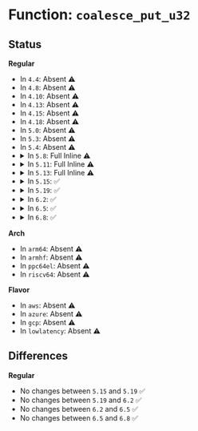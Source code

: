# Function: <code>coalesce_put_u32</code>

## Status
<b>Regular</b>
<ul>
<li>
In <code>4.4</code>: Absent ⚠️
</li>
<li>
In <code>4.8</code>: Absent ⚠️
</li>
<li>
In <code>4.10</code>: Absent ⚠️
</li>
<li>
In <code>4.13</code>: Absent ⚠️
</li>
<li>
In <code>4.15</code>: Absent ⚠️
</li>
<li>
In <code>4.18</code>: Absent ⚠️
</li>
<li>
In <code>5.0</code>: Absent ⚠️
</li>
<li>
In <code>5.3</code>: Absent ⚠️
</li>
<li>
In <code>5.4</code>: Absent ⚠️
</li>
<li>
<details>
<summary>In <code>5.8</code>: Full Inline ⚠️</summary>

**Collision:** Unique Static

**Inline:** Full

**Transformation:** False

**Instances:**

```
In net/ethtool/coalesce.c (ffffffff81a8b54e)
Location: net/ethtool/coalesce.c:129
Inline: True
Inline callers:
  - net/ethtool/coalesce.c:coalesce_fill_reply
  - net/ethtool/coalesce.c:coalesce_fill_reply
  - net/ethtool/coalesce.c:coalesce_fill_reply
  - net/ethtool/coalesce.c:coalesce_fill_reply
  - net/ethtool/coalesce.c:coalesce_fill_reply
  - net/ethtool/coalesce.c:coalesce_fill_reply
  - net/ethtool/coalesce.c:coalesce_fill_reply
  - net/ethtool/coalesce.c:coalesce_fill_reply
  - net/ethtool/coalesce.c:coalesce_fill_reply
  - net/ethtool/coalesce.c:coalesce_fill_reply
  - net/ethtool/coalesce.c:coalesce_fill_reply
  - net/ethtool/coalesce.c:coalesce_fill_reply
  - net/ethtool/coalesce.c:coalesce_fill_reply
  - net/ethtool/coalesce.c:coalesce_fill_reply
  - net/ethtool/coalesce.c:coalesce_fill_reply
  - net/ethtool/coalesce.c:coalesce_fill_reply
  - net/ethtool/coalesce.c:coalesce_fill_reply
  - net/ethtool/coalesce.c:coalesce_fill_reply
  - net/ethtool/coalesce.c:coalesce_fill_reply
  - net/ethtool/coalesce.c:coalesce_fill_reply
```
</details>
</li>
<li>
<details>
<summary>In <code>5.11</code>: Full Inline ⚠️</summary>

**Collision:** Unique Static

**Inline:** Full

**Transformation:** False

**Instances:**

```
In net/ethtool/coalesce.c (ffffffff81a94c1e)
Location: net/ethtool/coalesce.c:106
Inline: True
Inline callers:
  - net/ethtool/coalesce.c:coalesce_fill_reply
  - net/ethtool/coalesce.c:coalesce_fill_reply
  - net/ethtool/coalesce.c:coalesce_fill_reply
  - net/ethtool/coalesce.c:coalesce_fill_reply
  - net/ethtool/coalesce.c:coalesce_fill_reply
  - net/ethtool/coalesce.c:coalesce_fill_reply
  - net/ethtool/coalesce.c:coalesce_fill_reply
  - net/ethtool/coalesce.c:coalesce_fill_reply
  - net/ethtool/coalesce.c:coalesce_fill_reply
  - net/ethtool/coalesce.c:coalesce_fill_reply
  - net/ethtool/coalesce.c:coalesce_fill_reply
  - net/ethtool/coalesce.c:coalesce_fill_reply
  - net/ethtool/coalesce.c:coalesce_fill_reply
  - net/ethtool/coalesce.c:coalesce_fill_reply
  - net/ethtool/coalesce.c:coalesce_fill_reply
  - net/ethtool/coalesce.c:coalesce_fill_reply
  - net/ethtool/coalesce.c:coalesce_fill_reply
  - net/ethtool/coalesce.c:coalesce_fill_reply
  - net/ethtool/coalesce.c:coalesce_fill_reply
  - net/ethtool/coalesce.c:coalesce_fill_reply
```
</details>
</li>
<li>
<details>
<summary>In <code>5.13</code>: Full Inline ⚠️</summary>

**Collision:** Unique Static

**Inline:** Full

**Transformation:** False

**Instances:**

```
In net/ethtool/coalesce.c (ffffffff81a7e67e)
Location: net/ethtool/coalesce.c:106
Inline: True
Inline callers:
  - net/ethtool/coalesce.c:coalesce_fill_reply
  - net/ethtool/coalesce.c:coalesce_fill_reply
  - net/ethtool/coalesce.c:coalesce_fill_reply
  - net/ethtool/coalesce.c:coalesce_fill_reply
  - net/ethtool/coalesce.c:coalesce_fill_reply
  - net/ethtool/coalesce.c:coalesce_fill_reply
  - net/ethtool/coalesce.c:coalesce_fill_reply
  - net/ethtool/coalesce.c:coalesce_fill_reply
  - net/ethtool/coalesce.c:coalesce_fill_reply
  - net/ethtool/coalesce.c:coalesce_fill_reply
  - net/ethtool/coalesce.c:coalesce_fill_reply
  - net/ethtool/coalesce.c:coalesce_fill_reply
  - net/ethtool/coalesce.c:coalesce_fill_reply
  - net/ethtool/coalesce.c:coalesce_fill_reply
  - net/ethtool/coalesce.c:coalesce_fill_reply
  - net/ethtool/coalesce.c:coalesce_fill_reply
  - net/ethtool/coalesce.c:coalesce_fill_reply
  - net/ethtool/coalesce.c:coalesce_fill_reply
  - net/ethtool/coalesce.c:coalesce_fill_reply
  - net/ethtool/coalesce.c:coalesce_fill_reply
```
</details>
</li>
<li>
<details>
<summary>In <code>5.15</code>: ✅</summary>

```c
bool coalesce_put_u32(struct sk_buff *skb, u16 attr_type, u32 val, u32 supported_params);
```

**Collision:** Unique Static

**Inline:** No

**Transformation:** False

**Instances:**

```
In net/ethtool/coalesce.c (ffffffff81b38750)
Location: net/ethtool/coalesce.c:111
Inline: False
Direct callers:
  - net/ethtool/coalesce.c:coalesce_fill_reply
  - net/ethtool/coalesce.c:coalesce_fill_reply
  - net/ethtool/coalesce.c:coalesce_fill_reply
  - net/ethtool/coalesce.c:coalesce_fill_reply
  - net/ethtool/coalesce.c:coalesce_fill_reply
  - net/ethtool/coalesce.c:coalesce_fill_reply
  - net/ethtool/coalesce.c:coalesce_fill_reply
  - net/ethtool/coalesce.c:coalesce_fill_reply
  - net/ethtool/coalesce.c:coalesce_fill_reply
  - net/ethtool/coalesce.c:coalesce_fill_reply
  - net/ethtool/coalesce.c:coalesce_fill_reply
  - net/ethtool/coalesce.c:coalesce_fill_reply
  - net/ethtool/coalesce.c:coalesce_fill_reply
  - net/ethtool/coalesce.c:coalesce_fill_reply
  - net/ethtool/coalesce.c:coalesce_fill_reply
  - net/ethtool/coalesce.c:coalesce_fill_reply
  - net/ethtool/coalesce.c:coalesce_fill_reply
  - net/ethtool/coalesce.c:coalesce_fill_reply
  - net/ethtool/coalesce.c:coalesce_fill_reply
  - net/ethtool/coalesce.c:coalesce_fill_reply
```
**Symbols:**

```
ffffffff81b38750-ffffffff81b387b5: coalesce_put_u32 (STB_LOCAL)
```
</details>
</li>
<li>
<details>
<summary>In <code>5.19</code>: ✅</summary>

```c
bool coalesce_put_u32(struct sk_buff *skb, u16 attr_type, u32 val, u32 supported_params);
```

**Collision:** Unique Static

**Inline:** No

**Transformation:** False

**Instances:**

```
In net/ethtool/coalesce.c (ffffffff81cc4540)
Location: net/ethtool/coalesce.c:111
Inline: False
Direct callers:
  - net/ethtool/coalesce.c:coalesce_fill_reply
  - net/ethtool/coalesce.c:coalesce_fill_reply
  - net/ethtool/coalesce.c:coalesce_fill_reply
  - net/ethtool/coalesce.c:coalesce_fill_reply
  - net/ethtool/coalesce.c:coalesce_fill_reply
  - net/ethtool/coalesce.c:coalesce_fill_reply
  - net/ethtool/coalesce.c:coalesce_fill_reply
  - net/ethtool/coalesce.c:coalesce_fill_reply
  - net/ethtool/coalesce.c:coalesce_fill_reply
  - net/ethtool/coalesce.c:coalesce_fill_reply
  - net/ethtool/coalesce.c:coalesce_fill_reply
  - net/ethtool/coalesce.c:coalesce_fill_reply
  - net/ethtool/coalesce.c:coalesce_fill_reply
  - net/ethtool/coalesce.c:coalesce_fill_reply
  - net/ethtool/coalesce.c:coalesce_fill_reply
  - net/ethtool/coalesce.c:coalesce_fill_reply
  - net/ethtool/coalesce.c:coalesce_fill_reply
  - net/ethtool/coalesce.c:coalesce_fill_reply
  - net/ethtool/coalesce.c:coalesce_fill_reply
  - net/ethtool/coalesce.c:coalesce_fill_reply
```
**Symbols:**

```
ffffffff81cc4540-ffffffff81cc45b9: coalesce_put_u32 (STB_LOCAL)
```
</details>
</li>
<li>
<details>
<summary>In <code>6.2</code>: ✅</summary>

```c
bool coalesce_put_u32(struct sk_buff *skb, u16 attr_type, u32 val, u32 supported_params);
```

**Collision:** Unique Static

**Inline:** No

**Transformation:** False

**Instances:**

```
In net/ethtool/coalesce.c (ffffffff81e839f0)
Location: net/ethtool/coalesce.c:111
Inline: False
Direct callers:
  - net/ethtool/coalesce.c:coalesce_fill_reply
  - net/ethtool/coalesce.c:coalesce_fill_reply
  - net/ethtool/coalesce.c:coalesce_fill_reply
  - net/ethtool/coalesce.c:coalesce_fill_reply
  - net/ethtool/coalesce.c:coalesce_fill_reply
  - net/ethtool/coalesce.c:coalesce_fill_reply
  - net/ethtool/coalesce.c:coalesce_fill_reply
  - net/ethtool/coalesce.c:coalesce_fill_reply
  - net/ethtool/coalesce.c:coalesce_fill_reply
  - net/ethtool/coalesce.c:coalesce_fill_reply
  - net/ethtool/coalesce.c:coalesce_fill_reply
  - net/ethtool/coalesce.c:coalesce_fill_reply
  - net/ethtool/coalesce.c:coalesce_fill_reply
  - net/ethtool/coalesce.c:coalesce_fill_reply
  - net/ethtool/coalesce.c:coalesce_fill_reply
  - net/ethtool/coalesce.c:coalesce_fill_reply
  - net/ethtool/coalesce.c:coalesce_fill_reply
  - net/ethtool/coalesce.c:coalesce_fill_reply
  - net/ethtool/coalesce.c:coalesce_fill_reply
  - net/ethtool/coalesce.c:coalesce_fill_reply
```
**Symbols:**

```
ffffffff81e839f0-ffffffff81e83a69: coalesce_put_u32 (STB_LOCAL)
```
</details>
</li>
<li>
<details>
<summary>In <code>6.5</code>: ✅</summary>

```c
bool coalesce_put_u32(struct sk_buff *skb, u16 attr_type, u32 val, u32 supported_params);
```

**Collision:** Unique Static

**Inline:** No

**Transformation:** False

**Instances:**

```
In net/ethtool/coalesce.c (ffffffff81ee0780)
Location: net/ethtool/coalesce.c:114
Inline: False
Direct callers:
  - net/ethtool/coalesce.c:coalesce_fill_reply
  - net/ethtool/coalesce.c:coalesce_fill_reply
  - net/ethtool/coalesce.c:coalesce_fill_reply
  - net/ethtool/coalesce.c:coalesce_fill_reply
  - net/ethtool/coalesce.c:coalesce_fill_reply
  - net/ethtool/coalesce.c:coalesce_fill_reply
  - net/ethtool/coalesce.c:coalesce_fill_reply
  - net/ethtool/coalesce.c:coalesce_fill_reply
  - net/ethtool/coalesce.c:coalesce_fill_reply
  - net/ethtool/coalesce.c:coalesce_fill_reply
  - net/ethtool/coalesce.c:coalesce_fill_reply
  - net/ethtool/coalesce.c:coalesce_fill_reply
  - net/ethtool/coalesce.c:coalesce_fill_reply
  - net/ethtool/coalesce.c:coalesce_fill_reply
  - net/ethtool/coalesce.c:coalesce_fill_reply
  - net/ethtool/coalesce.c:coalesce_fill_reply
  - net/ethtool/coalesce.c:coalesce_fill_reply
  - net/ethtool/coalesce.c:coalesce_fill_reply
  - net/ethtool/coalesce.c:coalesce_fill_reply
  - net/ethtool/coalesce.c:coalesce_fill_reply
  - net/ethtool/coalesce.c:coalesce_fill_reply
  - net/ethtool/coalesce.c:coalesce_fill_reply
  - net/ethtool/coalesce.c:coalesce_fill_reply
```
**Symbols:**

```
ffffffff81ee0780-ffffffff81ee07f9: coalesce_put_u32 (STB_LOCAL)
```
</details>
</li>
<li>
<details>
<summary>In <code>6.8</code>: ✅</summary>

```c
bool coalesce_put_u32(struct sk_buff *skb, u16 attr_type, u32 val, u32 supported_params);
```

**Collision:** Unique Static

**Inline:** No

**Transformation:** False

**Instances:**

```
In net/ethtool/coalesce.c (ffffffff81fa4610)
Location: net/ethtool/coalesce.c:114
Inline: False
Direct callers:
  - net/ethtool/coalesce.c:coalesce_fill_reply
  - net/ethtool/coalesce.c:coalesce_fill_reply
  - net/ethtool/coalesce.c:coalesce_fill_reply
  - net/ethtool/coalesce.c:coalesce_fill_reply
  - net/ethtool/coalesce.c:coalesce_fill_reply
  - net/ethtool/coalesce.c:coalesce_fill_reply
  - net/ethtool/coalesce.c:coalesce_fill_reply
  - net/ethtool/coalesce.c:coalesce_fill_reply
  - net/ethtool/coalesce.c:coalesce_fill_reply
  - net/ethtool/coalesce.c:coalesce_fill_reply
  - net/ethtool/coalesce.c:coalesce_fill_reply
  - net/ethtool/coalesce.c:coalesce_fill_reply
  - net/ethtool/coalesce.c:coalesce_fill_reply
  - net/ethtool/coalesce.c:coalesce_fill_reply
  - net/ethtool/coalesce.c:coalesce_fill_reply
  - net/ethtool/coalesce.c:coalesce_fill_reply
  - net/ethtool/coalesce.c:coalesce_fill_reply
  - net/ethtool/coalesce.c:coalesce_fill_reply
  - net/ethtool/coalesce.c:coalesce_fill_reply
  - net/ethtool/coalesce.c:coalesce_fill_reply
  - net/ethtool/coalesce.c:coalesce_fill_reply
  - net/ethtool/coalesce.c:coalesce_fill_reply
  - net/ethtool/coalesce.c:coalesce_fill_reply
```
**Symbols:**

```
ffffffff81fa4610-ffffffff81fa4689: coalesce_put_u32 (STB_LOCAL)
```
</details>
</li>
</ul>
<b>Arch</b>
<ul>
<li>
In <code>arm64</code>: Absent ⚠️
</li>
<li>
In <code>armhf</code>: Absent ⚠️
</li>
<li>
In <code>ppc64el</code>: Absent ⚠️
</li>
<li>
In <code>riscv64</code>: Absent ⚠️
</li>
</ul>
<b>Flavor</b>
<ul>
<li>
In <code>aws</code>: Absent ⚠️
</li>
<li>
In <code>azure</code>: Absent ⚠️
</li>
<li>
In <code>gcp</code>: Absent ⚠️
</li>
<li>
In <code>lowlatency</code>: Absent ⚠️
</li>
</ul>

## Differences
<b>Regular</b>
<ul>
<li>
No changes between <code>5.15</code> and <code>5.19</code> ✅
</li>
<li>
No changes between <code>5.19</code> and <code>6.2</code> ✅
</li>
<li>
No changes between <code>6.2</code> and <code>6.5</code> ✅
</li>
<li>
No changes between <code>6.5</code> and <code>6.8</code> ✅
</li>
</ul>
